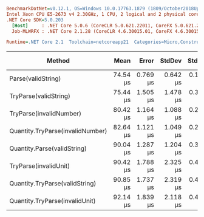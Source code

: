 ``` ini

BenchmarkDotNet=v0.12.1, OS=Windows 10.0.17763.1879 (1809/October2018Update/Redstone5)
Intel Xeon CPU E5-2673 v4 2.30GHz, 1 CPU, 2 logical and 2 physical cores
.NET Core SDK=5.0.203
  [Host]     : .NET Core 5.0.6 (CoreCLR 5.0.621.22011, CoreFX 5.0.621.22011), X64 RyuJIT
  Job-MLWRFX : .NET Core 2.1.28 (CoreCLR 4.6.30015.01, CoreFX 4.6.30015.01), X64 RyuJIT

Runtime=.NET Core 2.1  Toolchain=netcoreapp21  Categories=Micro,Construction,Quantity,String  

```
|                           Method |     Mean |    Error |   StdDev |   StdErr |      Min |      Max |   Median | Ratio | MannWhitney(5%) | RatioSD |  Gen 0 |  Gen 1 | Gen 2 | Allocated |
|--------------------------------- |---------:|---------:|---------:|---------:|---------:|---------:|---------:|------:|---------------- |--------:|-------:|-------:|------:|----------:|
|               Parse(validString) | 74.54 μs | 0.769 μs | 0.642 μs | 0.178 μs | 73.58 μs | 75.91 μs | 74.42 μs |  1.00 |            Base |    0.00 | 6.5217 | 0.1553 |     - |  43.36 KB |
|            TryParse(validString) | 75.44 μs | 1.505 μs | 1.478 μs | 0.369 μs | 72.49 μs | 78.05 μs | 75.80 μs |  1.01 |            Same |    0.02 | 6.5994 | 0.1294 |     - |  43.33 KB |
|          TryParse(invalidNumber) | 80.42 μs | 1.164 μs | 1.088 μs | 0.281 μs | 78.56 μs | 82.71 μs | 80.43 μs |  1.08 |          Slower |    0.02 | 6.3665 | 0.1553 |     - |  42.96 KB |
| Quantity.TryParse(invalidNumber) | 82.64 μs | 1.121 μs | 1.049 μs | 0.271 μs | 80.43 μs | 84.27 μs | 82.56 μs |  1.11 |          Slower |    0.02 | 6.3665 | 0.1553 |     - |  42.96 KB |
|      Quantity.Parse(validString) | 90.04 μs | 1.287 μs | 1.204 μs | 0.311 μs | 88.00 μs | 92.46 μs | 89.90 μs |  1.21 |          Slower |    0.02 | 6.9444 | 0.3230 |     - |   46.2 KB |
|            TryParse(invalidUnit) | 90.42 μs | 1.788 μs | 2.325 μs | 0.475 μs | 86.44 μs | 96.23 μs | 89.97 μs |  1.20 |          Slower |    0.02 | 6.3665 | 0.1553 |     - |  42.79 KB |
|   Quantity.TryParse(validString) | 90.85 μs | 1.737 μs | 2.319 μs | 0.464 μs | 87.16 μs | 95.46 μs | 90.61 μs |  1.23 |          Slower |    0.03 | 6.9444 | 0.3230 |     - |   46.2 KB |
|   Quantity.TryParse(invalidUnit) | 92.14 μs | 1.839 μs | 2.118 μs | 0.474 μs | 89.07 μs | 97.13 μs | 91.89 μs |  1.23 |          Slower |    0.02 | 6.3665 | 0.1553 |     - |  42.79 KB |
